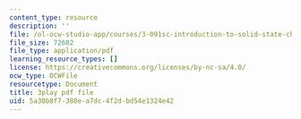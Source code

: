 ```yaml
---
content_type: resource
description: ''
file: /ol-ocw-studio-app/courses/3-091sc-introduction-to-solid-state-chemistry-fall-2010/5a30b8f7388ea7dc4f2dbd54e1324e42_vPQ9a_xIqRg.pdf
file_size: 72602
file_type: application/pdf
learning_resource_types: []
license: https://creativecommons.org/licenses/by-nc-sa/4.0/
ocw_type: OCWFile
resourcetype: Document
title: 3play pdf file
uid: 5a30b8f7-388e-a7dc-4f2d-bd54e1324e42
---
```

